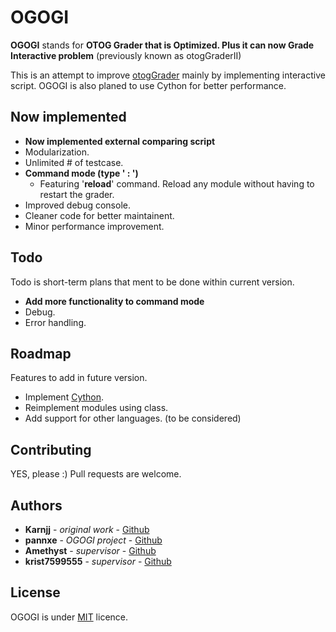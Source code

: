 # OGOGI

**OGOGI** stands for **OTOG Grader that is Optimized. Plus it can now Grade Interactive problem** (previously known as otogGraderII)

This is an attempt to improve [otogGrader](https://otog.cf/) mainly by implementing interactive script. OGOGI is also planed to use Cython for better performance.

## Now implemented

- **Now implemented external comparing script**
- Modularization.
- Unlimited # of testcase.
- **Command mode (type ' : ')**
  - Featuring '**reload**' command. Reload any module without having to restart the grader.
- Improved debug console.
- Cleaner code for better maintainent.
- Minor performance improvement.

## Todo

Todo is short-term plans that ment to be done within current version.

- **Add more functionality to command mode**
- Debug.
- Error handling.

## Roadmap

Features to add in future version.

- Implement [Cython](https://cython.org/).
- Reimplement modules using class.
- Add support for other languages. (to be considered)

## Contributing

YES, please :) Pull requests are welcome.

## Authors

- **Karnjj** - *original work* - [Github](https://github.com/karnjj)
- **pannxe** - *OGOGI project* - [Github](https://github.com/pannxe)
- **Amethyst** - *supervisor* - [Github](https://github.com/sctpimming)
- **krist7599555** - *supervisor* - [Github](https://github.com/krist7599555)

## License

OGOGI is under [MIT](https://choosealicense.com/licenses/mit/) licence.
